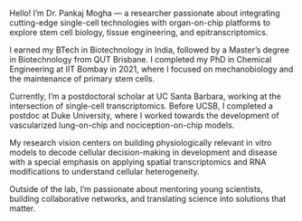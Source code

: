 Hello! I’m Dr. Pankaj Mogha — a researcher passionate about integrating cutting-edge single-cell technologies with organ-on-chip platforms to explore stem cell biology, tissue engineering, and epitranscriptomics.

I earned my BTech in Biotechnology in India, followed by a Master’s degree in Biotechnology from QUT Brisbane. I completed my PhD in Chemical Engineering at IIT Bombay in 2021, where I focused on mechanobiology and the maintenance of primary stem cells.

Currently, I’m a postdoctoral scholar at UC Santa Barbara, working at the intersection of single-cell transcriptomics. Before UCSB, I completed a postdoc at Duke University, where I worked towards the development of vascularized lung-on-chip and nociception-on-chip models.

My research vision centers on building physiologically relevant in vitro models to decode cellular decision-making in development and disease with a special emphasis on applying spatial transcriptomics and RNA modifications to understand cellular heterogeneity.

Outside of the lab, I’m passionate about mentoring young scientists, building collaborative networks, and translating science into solutions that matter.
